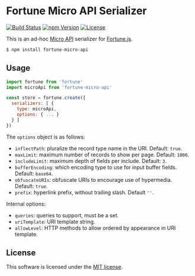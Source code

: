 # Fortune Micro API Serializer

[![Build Status](https://img.shields.io/travis/fortunejs/fortune-micro-api/master.svg?style=flat-square)](https://travis-ci.org/fortunejs/fortune-micro-api)
[![npm Version](https://img.shields.io/npm/v/fortune.svg?style=flat-square)](https://www.npmjs.com/package/fortune)
[![License](https://img.shields.io/npm/l/fortune.svg?style=flat-square)](https://raw.githubusercontent.com/fortunejs/fortune-micro-api/master/LICENSE)

This is an ad-hoc [Micro API](http://micro-api.org) serializer for [Fortune.js](http://fortunejs.com).

```sh
$ npm install fortune-micro-api
```


## Usage

```js
import fortune from 'fortune'
import microApi from 'fortune-micro-api'

const store = fortune.create({
  serializers: [ {
    type: microApi,
    options: { ... }
  } ]
})
```

The `options` object is as follows:

- `inflectPath`: pluralize the record type name in the URI. Default: `true`.
- `maxLimit`: maximum number of records to show per page. Default: `1000`.
- `includeLimit`: maximum depth of fields per include. Default: `3`.
- `bufferEncoding`: which encoding type to use for input buffer fields. Default: `base64`.
- `obfuscateURIs`: obfuscate URIs to encourage use of hypermedia. Default: `true`.
- `prefix`: hyperlink prefix, without trailing slash. Default `''`.

Internal options:

- `queries`: queries to support, must be a set.
- `uriTemplate`: URI template string.
- `allowLevel`: HTTP methods to allow ordered by appearance in URI template.


## License

This software is licensed under the [MIT license](https://raw.githubusercontent.com/fortunejs/fortune-micro-api/master/LICENSE).

